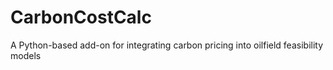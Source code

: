 # CarbonCostCalc
A Python-based add-on for integrating carbon pricing into oilfield feasibility models

